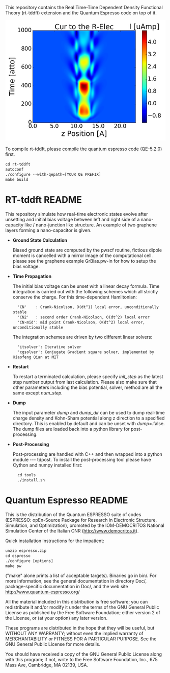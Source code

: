 This repository contains the Real Time-Time Dependent Density Functional
Theory (rt-tddft) extension and the Quantum Espresso code on top of it.

![Alt text](rt-tddft/doc/mapCur.png?raw=true)

To compile rt-tddft, please compile the quantum espresso code (QE-5.2.0)
first.

	cd rt-tddft
	autoconf
	./configure --with-qepath=[YOUR QE PREFIX]
	make build

# RT-tddft README

This repository simulate how real-time electronic states evolve after unsetting
and initial bias voltage between left and right side of a nano-capacity like / 
nano-junction like structure. An example of two graphene layers forming a nano-capacitor
is given.

- **Ground State Calculation**

	Biased ground state are computed by the pwscf routine, fictious dipole
	moment is cancelled with a mirror image of the computational cell. please
	see the graphene example GrBias.pw-in for how to setup the bias voltage.

- **Time Propagation**

	The initial bias voltage can be unset with a linear decay formula. Time 
	integration is carried out with the following schemes which all strictly
	conserve the charge. For this time-dependent Hamiltonian:

		'CN'    : Crank-Nicolson, O(dt^1) local error, unconditionally stable
		'CN2'   : second order Crank-Nicolson, O(dt^2) local error
		'CN-mid': mid point Crank-Nicolson, O(dt^2) local error, unconditionally stable

	The integration schemes are driven by two different linear solvers:

		'itsolver': Iterative solver
		'cgsolver': Conjugate Gradient square solver, implemented by Xiaofeng Qian at MIT

- **Restart**

	To restart a terminated calculation, please specify *init_step* as the latest
	step number output from last calculation. Please also make sure 
	that other parameters including the bias potential, solver, method are all
	the same except *num_step*.

- **Dump**

	The input parameter *dump* and *dump_dir* can be used to dump real-time charge
	density and Kohn-Sham potential along z direction to a specified directory. This
	is enabled by default and can be unset with *dump*=.false. The dump files are loaded
	back into a python library for post-processing.

- **Post-Processing**

	Post-processing are handled with C++ and then wrapped into a python module --- tdpost.
	To install the post-processing tool please have Cython and numpy installed first:
	
		cd tools
		./install.sh

# Quantum Espresso README

This is the distribution of the Quantum ESPRESSO suite of codes (ESPRESSO: 
opEn-Source Package for Research in Electronic Structure, Simulation, 
and Optimization), promoted by the IOM-DEMOCRITOS National Simulation Center 
of the Italian CNR (http://www.democritos.it). 

Quick installation instructions for the impatient:

	unzip espresso.zip
	cd espresso
	./configure [options]
	make pw

("make" alone prints a list of acceptable targets). Binaries go in bin/.
For more information, see the general documentation in directory Doc/, 
package-specific documentation in Doc/, and the web site
http://www.quantum-espresso.org/

All the material included in this distribution is free software;
you can redistribute it and/or modify it under the terms of the GNU
General Public License as published by the Free Software Foundation;
either version 2 of the License, or (at your option) any later version.

These programs are distributed in the hope that they will be useful, but
WITHOUT ANY WARRANTY; without even the implied warranty of MERCHANTABILITY
or FITNESS FOR A PARTICULAR PURPOSE. See the GNU General Public License
for more details.

You should have received a copy of the GNU General Public License along
with this program; if not, write to the Free Software Foundation, Inc.,
675 Mass Ave, Cambridge, MA 02139, USA.
